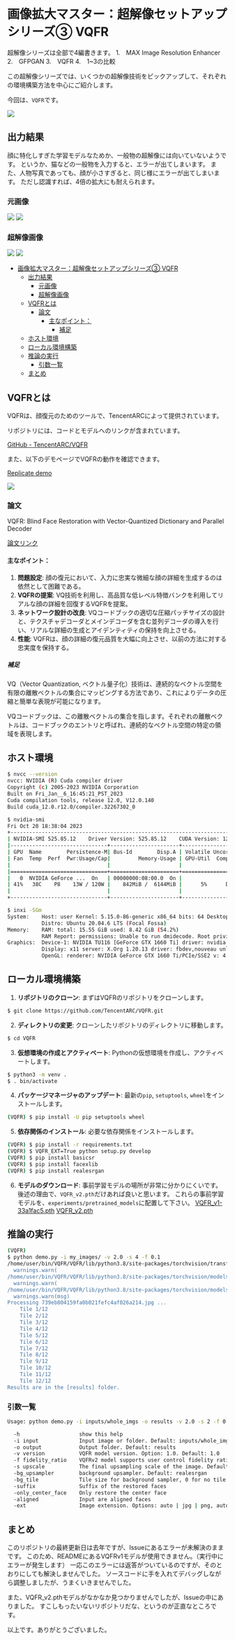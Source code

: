 # 画像拡大マスター：超解像セットアップシリーズ③ VQFR
超解像シリーズは全部で4編書きます。
1.　MAX Image Resolution Enhancer
2.　GFPGAN
3.　VQFR
4.　1~3の比較

この超解像シリーズでは、いくつかの超解像技術をピックアップして、それぞれの環境構築方法を中心にご紹介します。

今回は、`VQFR`です。

![](https://raw.githubusercontent.com/yKesamaru/VQFR/master/assets/eye_catch.png)

## 出力結果
顔に特化しすぎた学習モデルなためか、一般物の超解像には向いていないようです。
というか、猫などの一般物を入力すると、エラーが出てしまいます。
また、人物写真であっても、顔が小さすぎると、同じ様にエラーが出てしまいます。
ただし認識すれば、4倍の拡大にも耐えられます。
### 元画像
![](https://raw.githubusercontent.com/yKesamaru/VQFR/master/assets/2023-10-22-16-07-09.png)
![](https://raw.githubusercontent.com/yKesamaru/VQFR/master/assets/2023-10-22-16-07-35.png)
### 超解像画像
![](https://raw.githubusercontent.com/yKesamaru/VQFR/master/assets/2023-10-22-16-09-12.png)
![](https://raw.githubusercontent.com/yKesamaru/VQFR/master/assets/2023-10-22-16-09-40.png)

- [画像拡大マスター：超解像セットアップシリーズ③ VQFR](#画像拡大マスター超解像セットアップシリーズ-vqfr)
  - [出力結果](#出力結果)
    - [元画像](#元画像)
    - [超解像画像](#超解像画像)
  - [VQFRとは](#vqfrとは)
    - [論文](#論文)
      - [主なポイント：](#主なポイント)
        - [補足](#補足)
  - [ホスト環境](#ホスト環境)
  - [ローカル環境構築](#ローカル環境構築)
  - [推論の実行](#推論の実行)
    - [引数一覧](#引数一覧)
  - [まとめ](#まとめ)
## VQFRとは
VQFRは、顔復元のためのツールで、TencentARCによって提供されています。

リポジトリには、コードとモデルへのリンクが含まれています。

[GitHub - TencentARC/VQFR](https://github.com/TencentARC/VQFR)

また、以下のデモページでVQFRの動作を確認できます。

[Replicate demo](https://replicate.com/tencentarc/vqfr?prediction=o4zpz3jbosqkcf5nqzj3yo6ojq)

![](https://user-images.githubusercontent.com/2508280/139512011-8f9b8b1a-8e0e-4e9a-8027-3403e22bb385.png)

### 論文
VQFR: Blind Face Restoration with Vector-Quantized Dictionary and Parallel Decoder

[論文リンク](https://arxiv.org/pdf/2205.06803.pdf)

#### 主なポイント：
1. **問題設定**: 顔の復元において、入力に忠実な微細な顔の詳細を生成するのは依然として困難である。
2. **VQFRの提案**: VQ技術を利用し、高品質な低レベル特徴バンクを利用してリアルな顔の詳細を回復するVQFRを提案。
3. **ネットワーク設計の改良**: VQコードブックの適切な圧縮パッチサイズの設計と、テクスチャデコーダとメインデコーダを含む並列デコーダの導入を行い、リアルな詳細の生成とアイデンティティの保持を向上させる。
4. **性能**: VQFRは、顔の詳細の復元品質を大幅に向上させ、以前の方法に対する忠実度を保持する。
##### 補足
VQ（Vector Quantization, ベクトル量子化）技術は、連続的なベクトル空間を有限の離散ベクトルの集合にマッピングする方法であり、これによりデータの圧縮と簡単な表現が可能になります。

VQコードブックは、この離散ベクトルの集合を指します。それぞれの離散ベクトルは、コードブックのエントリと呼ばれ、連続的なベクトル空間の特定の領域を表現します。

## ホスト環境
```bash
$ nvcc --version
nvcc: NVIDIA (R) Cuda compiler driver
Copyright (c) 2005-2023 NVIDIA Corporation
Built on Fri_Jan__6_16:45:21_PST_2023
Cuda compilation tools, release 12.0, V12.0.140
Build cuda_12.0.r12.0/compiler.32267302_0

$ nvidia-smi
Fri Oct 20 18:38:04 2023       
+-----------------------------------------------------------------------------+
| NVIDIA-SMI 525.85.12    Driver Version: 525.85.12    CUDA Version: 12.0     |
|-------------------------------+----------------------+----------------------+
| GPU  Name        Persistence-M| Bus-Id        Disp.A | Volatile Uncorr. ECC |
| Fan  Temp  Perf  Pwr:Usage/Cap|         Memory-Usage | GPU-Util  Compute M. |
|                               |                      |               MIG M. |
|===============================+======================+======================|
|   0  NVIDIA GeForce ...  On   | 00000000:08:00.0  On |                  N/A |
| 41%   38C    P8    13W / 120W |    842MiB /  6144MiB |      5%      Default |
|                               |                      |                  N/A |
+-------------------------------+----------------------+----------------------+

$ inxi -SGm
System:    Host: user Kernel: 5.15.0-86-generic x86_64 bits: 64 Desktop: Gnome 3.36.9 
           Distro: Ubuntu 20.04.6 LTS (Focal Fossa) 
Memory:    RAM: total: 15.55 GiB used: 8.42 GiB (54.2%) 
           RAM Report: permissions: Unable to run dmidecode. Root privileges required. 
Graphics:  Device-1: NVIDIA TU116 [GeForce GTX 1660 Ti] driver: nvidia v: 525.85.12 
           Display: x11 server: X.Org 1.20.13 driver: fbdev,nouveau unloaded: modesetting,vesa resolution: 2560x1440~60Hz 
           OpenGL: renderer: NVIDIA GeForce GTX 1660 Ti/PCIe/SSE2 v: 4.6.0 NVIDIA 525.85.12 
```

## ローカル環境構築

1. **リポジトリのクローン**:
   まずはVQFRのリポジトリをクローンします。
```bash
$ git clone https://github.com/TencentARC/VQFR.git
```

2. **ディレクトリの変更**:
   クローンしたリポジトリのディレクトリに移動します。
```bash
$ cd VQFR
```

3. **仮想環境の作成とアクティベート**:
   Pythonの仮想環境を作成し、アクティベートします。
```bash
$ python3 -m venv .
$ . bin/activate
```

4. **パッケージマネージャのアップデート**:
   最新の`pip`, `setuptools`, `wheel`をインストールします。
```bash
(VQFR) $ pip install -U pip setuptools wheel
```

5. **依存関係のインストール**:
   必要な依存関係をインストールします。
```bash
(VQFR) $ pip install -r requirements.txt
(VQFR) $ VQFR_EXT=True python setup.py develop
(VQFR) $ pip install basicsr
(VQFR) $ pip install facexlib
(VQFR) $ pip install realesrgan
```
6. **モデルのダウンロード**:
    事前学習モデルの場所が非常に分かりにくいです。
    後述の理由で、`VQFR_v2.pth`だけあれば良いと思います。
    これらの事前学習モデルを、`experiments/pretrained_models`に配置して下さい。
   [VQFR_v1-33a1fac5.pth](https://drive.google.com/drive/folders/1lczKYEbARwe27FJlKoFdng7UnffGDjO2)
   [VQFR_v2.pth](https://github.com/TencentARC/VQFR/releases/download/v2.0.0/VQFR_v2.pth)

## 推論の実行
```bash
(VQFR) 
$ python demo.py -i my_images/ -v 2.0 -s 4 -f 0.1
/home/user/bin/VQFR/VQFR/lib/python3.8/site-packages/torchvision/transforms/functional_tensor.py:5: UserWarning: The torchvision.transforms.functional_tensor module is deprecated in 0.15 and will be **removed in 0.17**. Please don't rely on it. You probably just need to use APIs in torchvision.transforms.functional or in torchvision.transforms.v2.functional.
  warnings.warn(
/home/user/bin/VQFR/VQFR/lib/python3.8/site-packages/torchvision/models/_utils.py:208: UserWarning: The parameter 'pretrained' is deprecated since 0.13 and may be removed in the future, please use 'weights' instead.
  warnings.warn(
/home/user/bin/VQFR/VQFR/lib/python3.8/site-packages/torchvision/models/_utils.py:223: UserWarning: Arguments other than a weight enum or `None` for 'weights' are deprecated since 0.13 and may be removed in the future. The current behavior is equivalent to passing `weights=None`.
  warnings.warn(msg)
Processing 739eb804159fa0b021fefc4af026a214.jpg ...
	Tile 1/12
	Tile 2/12
	Tile 3/12
	Tile 4/12
	Tile 5/12
	Tile 6/12
	Tile 7/12
	Tile 8/12
	Tile 9/12
	Tile 10/12
	Tile 11/12
	Tile 12/12
Results are in the [results] folder.

```

### 引数一覧
```bash
Usage: python demo.py -i inputs/whole_imgs -o results -v 2.0 -s 2 -f 0.1 [options]...

  -h                   show this help
  -i input             Input image or folder. Default: inputs/whole_imgs
  -o output            Output folder. Default: results
  -v version           VQFR model version. Option: 1.0. Default: 1.0
  -f fidelity_ratio    VQFRv2 model supports user control fidelity ratio, range from [0,1]. 0 for the best quality and 1 for the best fidelity. Default: 0
  -s upscale           The final upsampling scale of the image. Default: 2
  -bg_upsampler        background upsampler. Default: realesrgan
  -bg_tile             Tile size for background sampler, 0 for no tile during testing. Default: 400
  -suffix              Suffix of the restored faces
  -only_center_face    Only restore the center face
  -aligned             Input are aligned faces
  -ext                 Image extension. Options: auto | jpg | png, auto means using the same extension as inputs. Default: auto
```

## まとめ
このリポジトリの最終更新日は去年ですが、Issueにあるエラーが未解決のままです。
このため、READMEにあるVQFRv1モデルが使用できません。（実行中にエラーが発生します）
一応このエラーには返答がついているのですが、そのとおりにしても解決しませんでした。
ソースコードに手を入れてデバッグしながら調整しましたが、うまくいきませんでした。

また、VQFR_v2.pthモデルがなかなか見つかりませんでしたが、Issueの中にありました。
すこしもったいないリポジトリだな、というのが正直なところです。

以上です。ありがとうございました。